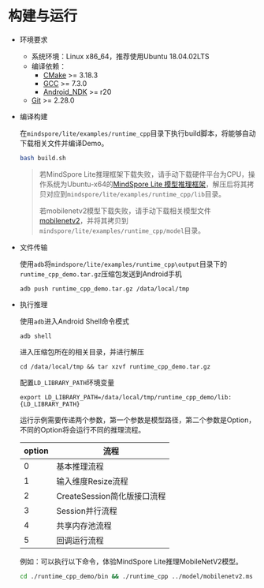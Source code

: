 # 构建与运行

- 环境要求
    - 系统环境：Linux x86_64，推荐使用Ubuntu 18.04.02LTS
    - 编译依赖：
        - [CMake](https://cmake.org/download/) >= 3.18.3
        - [GCC](https://gcc.gnu.org/releases.html) >= 7.3.0
        - [Android_NDK](https://dl.google.com/android/repository/android-ndk-r20b-linux-x86_64.zip) >= r20
    - [Git](https://git-scm.com/downloads) >= 2.28.0

- 编译构建

  在`mindspore/lite/examples/runtime_cpp`目录下执行build脚本，将能够自动下载相关文件并编译Demo。

  ```bash
  bash build.sh
  ```

  > 若MindSpore Lite推理框架下载失败，请手动下载硬件平台为CPU，操作系统为Ubuntu-x64的[MindSpore Lite 模型推理框架](https://www.mindspore.cn/tutorial/lite/zh-CN/r1.1/use/downloads.html)，解压后将其拷贝对应到`mindspore/lite/examples/runtime_cpp/lib`目录。
  >
  > 若mobilenetv2模型下载失败，请手动下载相关模型文件[mobilenetv2](https://download.mindspore.cn/model_zoo/official/lite/mobilenetv2_openimage_lite/mobilenetv2.ms)，并将其拷贝到`mindspore/lite/examples/runtime_cpp/model`目录。

- 文件传输

  使用`adb`将`mindspore/lite/examples/runtime_cpp\output`目录下的`runtime_cpp_demo.tar.gz`压缩包发送到Android手机

  ```shell
  adb push runtime_cpp_demo.tar.gz /data/local/tmp
  ```

- 执行推理

  使用`adb`进入Android Shell命令模式

  ```shell
  adb shell
  ```

  进入压缩包所在的相关目录，并进行解压

  ```shell
  cd /data/local/tmp && tar xzvf runtime_cpp_demo.tar.gz
  ```

  配置`LD_LIBRARY_PATH`环境变量

  ```shell
  export LD_LIBRARY_PATH=/data/local/tmp/runtime_cpp_demo/lib:{LD_LIBRARY_PATH}
  ```

  运行示例需要传递两个参数，第一个参数是模型路径，第二个参数是Option，不同的Option将会运行不同的推理流程。

  | option | 流程                        |
  | ------ | --------------------------- |
  | 0      | 基本推理流程                |
  | 1      | 输入维度Resize流程          |
  | 2      | CreateSession简化版接口流程 |
  | 3      | Session并行流程             |
  | 4      | 共享内存池流程              |
  | 5      | 回调运行流程                |

  例如：可以执行以下命令，体验MindSpore Lite推理MobileNetV2模型。

  ```bash
  cd ./runtime_cpp_demo/bin && ./runtime_cpp ../model/mobilenetv2.ms 0
  ```
